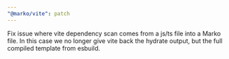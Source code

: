 ```yaml
---
"@marko/vite": patch
---
```


Fix issue where vite dependency scan comes from a js/ts file into a Marko file. In this case we no longer give vite back the hydrate output, but the full compiled template from esbuild.
